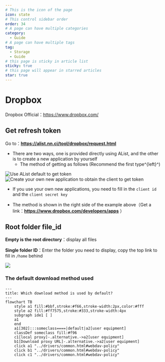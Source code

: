 ```yaml
---
# This is the icon of the page
icon: state
# This control sidebar order
order: 34
# A page can have multiple categories
category:
  - Guide
# A page can have multiple tags
tag:
  - Storage
  - Guide
# this page is sticky in article list
sticky: true
# this page will appear in starred articles
star: true
---
```


# Dropbox

Dropbox Official：https://www.dropbox.com/



## **Get refresh token**

Go to：**https://alist.nn.ci/tool/dropbox/request.html**

- There are two ways, one is provided directly using AList, and the other is to create a new application by yourself
  - The method of getting as follows (Recommend the first type^{left}^)

<div class="image-preview">  
    <img src="/img/drivers/dropbox/dropbox-1.png" alt="Use AList default to get token" title="Use AList default to get token"/>
    <img src="/img/drivers/dropbox/dropbox-2.png" alt="Create your own new application to obtain the client to get token" title="Create your own new application to obtain the client to get token"/>
</div>


- If you use your own new applications, you need to fill in the `client id` and the `client secret key`

- The method is shown in the right side of the example above（Get a link：**https://www.dropbox.com/developers/apps** ）



## **Root folder file_id**

**Empty is the root directory**：display all files

**Single folder ID**：Enter the folder you need to display, copy the top link to fill in `/home` behind

![](/img/drivers/dropbox/folder_id.png)




### **The default download method used**


```mermaid
---
title: Which download method is used by default?
---
flowchart TB
    style a1 fill:#bbf,stroke:#f66,stroke-width:2px,color:#fff
    style a2 fill:#ff7575,stroke:#333,stroke-width:4px
    subgraph ide1 [ ]
    a1
    end
    a1[302]:::someclass====|default|a2[user equipment]
    classDef someclass fill:#f96
    c1[local proxy]-.alternative.->a2[user equipment]
    b1[Download proxy URL]-.alternative.->a2[user equipment]
    click a1 "../drivers/common.html#webdav-policy"
    click b1 "../drivers/common.html#webdav-policy"
    click c1 "../drivers/common.html#webdav-policy"
```